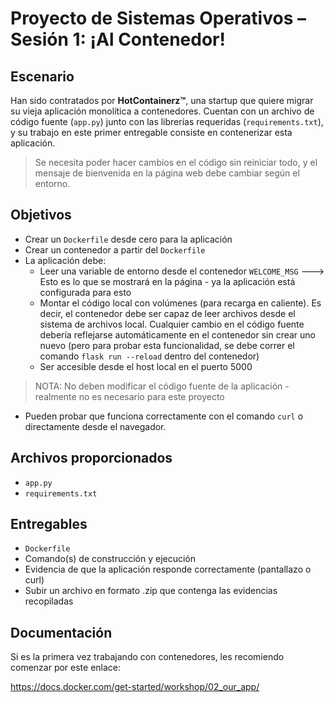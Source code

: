 # Proyecto de Sistemas Operativos – Sesión 1: ¡Al Contenedor!

## Escenario
Han sido contratados por **HotContainerz™**, una startup que quiere migrar su vieja aplicación monolítica a contenedores. Cuentan con un archivo de código fuente (`app.py`) junto con las librerías requeridas (`requirements.txt`), y su trabajo en este primer entregable consiste en contenerizar esta aplicación.

> Se necesita poder hacer cambios en el código sin reiniciar todo, y el mensaje de bienvenida en la página web debe cambiar según el entorno.

## Objetivos
- Crear un `Dockerfile` desde cero para la aplicación
- Crear un contenedor a partir del `Dockerfile`
- La aplicación debe:
  - Leer una variable de entorno desde el contenedor `WELCOME_MSG`  ---> Esto es lo que se mostrará en la página - ya la aplicación está configurada para esto
  - Montar el código local con volúmenes (para recarga en caliente). Es decir, el contenedor debe ser capaz de leer archivos desde el sistema de archivos local. Cualquier cambio en el código fuente debería reflejarse automáticamente en el contenedor sin crear uno nuevo (pero para probar esta funcionalidad, se debe correr el comando `flask run --reload` dentro del contenedor)
  - Ser accesible desde el host local en el puerto 5000

> NOTA: No deben modificar el código fuente de la aplicación - realmente no es necesario para este proyecto

- Pueden probar que funciona correctamente con el comando `curl` o directamente desde el navegador.

## Archivos proporcionados
- `app.py`
- `requirements.txt`

## Entregables
- `Dockerfile`
- Comando(s) de construcción y ejecución
- Evidencia de que la aplicación responde correctamente (pantallazo o curl)
- Subir un archivo en formato .zip que contenga las evidencias recopiladas

## Documentación

Si es la primera vez trabajando con contenedores, les recomiendo comenzar por este enlace:

https://docs.docker.com/get-started/workshop/02_our_app/

